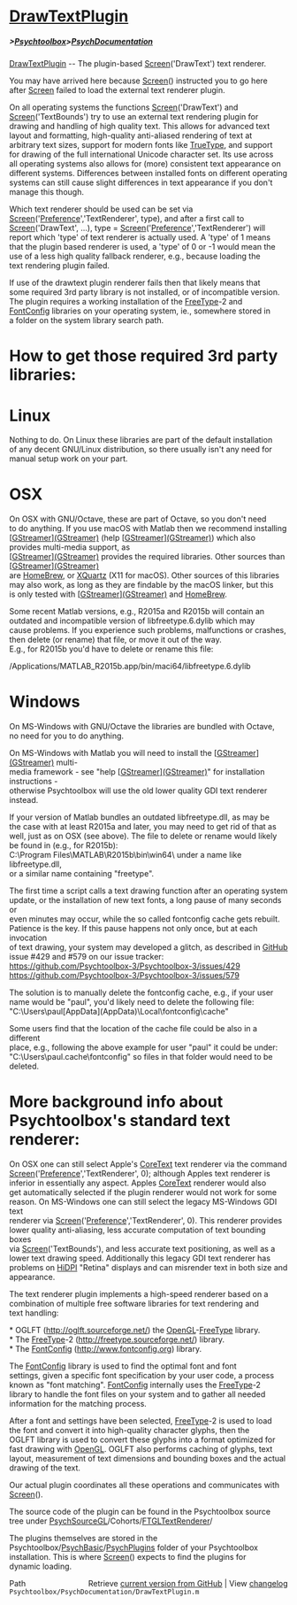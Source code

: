 # [DrawTextPlugin](DrawTextPlugin)
##### >[Psychtoolbox](Psychtoolbox)>[PsychDocumentation](PsychDocumentation)

[DrawTextPlugin](DrawTextPlugin) -- The plugin-based [Screen](Screen)('DrawText') text renderer.  
  
You may have arrived here because [Screen](Screen)() instructed you to go here  
after [Screen](Screen) failed to load the external text renderer plugin.  
  
On all operating systems the functions [Screen](Screen)('DrawText') and  
[Screen](Screen)('TextBounds') try to use an external text rendering plugin for  
drawing and handling of high quality text. This allows for advanced text  
layout and formatting, high-quality anti-aliased rendering of text at  
arbitrary text sizes, support for modern fonts like [TrueType](TrueType), and support  
for drawing of the full international Unicode character set. Its use across  
all operating systems also allows for (more) consistent text appearance on  
different systems. Differences between installed fonts on different operating  
systems can still cause slight differences in text appearance if you don't  
manage this though.  
  
Which text renderer should be used can be set via  
[Screen](Screen)('[Preference](Preference)','TextRenderer', type), and after a first call to  
[Screen](Screen)('DrawText', ...), type = [Screen](Screen)('[Preference](Preference)','TextRenderer') will  
report which 'type' of text renderer is actually used. A 'type' of 1 means  
that the plugin based renderer is used, a 'type' of 0 or -1 would mean the  
use of a less high quality fallback renderer, e.g., because loading the  
text rendering plugin failed.  
  
If use of the drawtext plugin renderer fails then that likely means that  
some required 3rd party library is not installed, or of incompatible version.  
The plugin requires a working installation of the [FreeType](FreeType)-2 and  
[FontConfig](FontConfig) libraries on your operating system, ie., somewhere stored in  
a folder on the system library search path.  
  
How to get those required 3rd party libraries:  
==============================================  
  
# Linux  
  
Nothing to do. On Linux these libraries are part of the default installation  
of any decent GNU/Linux distribution, so there usually isn't any need for  
manual setup work on your part.  
  
# OSX  
  
On OSX with GNU/Octave, these are part of Octave, so you don't need  
to do anything. If you use macOS with Matlab then we recommend installing  
[[GStreamer](GStreamer)][(GStreamer)]((GStreamer)) (help [[GStreamer](GStreamer)][(GStreamer)]((GStreamer))) which also provides multi-media support, as  
[[GStreamer](GStreamer)][(GStreamer)]((GStreamer)) provides the required libraries. Other sources than [[GStreamer](GStreamer)][(GStreamer)]((GStreamer))  
are [HomeBrew](HomeBrew), or [XQuartz](XQuartz) (X11 for macOS). Other sources of this libraries  
may also work, as long as they are findable by the macOS linker, but this  
is only tested with [[GStreamer](GStreamer)][(GStreamer)]((GStreamer)) and [HomeBrew](HomeBrew).  
  
Some recent Matlab versions, e.g., R2015a and R2015b will contain an  
outdated and incompatible version of libfreetype.6.dylib which may  
cause problems. If you experience such problems, malfunctions or crashes,  
then delete (or rename) that file, or move it out of the way.  
E.g., for R2015b you'd have to delete or rename this file:  
  
/Applications/MATLAB\_R2015b.app/bin/maci64/libfreetype.6.dylib  
  
# Windows  
  
On MS-Windows with GNU/Octave the libraries are bundled with Octave,  
no need for you to do anything.  
  
On MS-Windows with Matlab you will need to install the [[GStreamer](GStreamer)][(GStreamer)]((GStreamer)) multi-  
media framework - see "help [[GStreamer](GStreamer)][(GStreamer)]((GStreamer))" for installation instructions -  
otherwise Psychtoolbox will use the old lower quality GDI text renderer  
instead.  
  
If your version of Matlab bundles an outdated libfreetype.dll, as may be  
the case with at least R2015a and later, you may need to get rid of that as  
well, just as on OSX (see above). The file to delete or rename would likely  
be found in (e.g., for R2015b):  
C:\Program Files\MATLAB\R2015b\bin\win64\ under a name like libfreetype.dll,  
or a similar name containing "freetype".  
  
The first time a script calls a text drawing function after an operating system  
update, or the installation of new text fonts, a long pause of many seconds or  
even minutes may occur, while the so called fontconfig cache gets rebuilt.  
Patience is the key. If this pause happens not only once, but at each invocation  
of text drawing, your system may developed a glitch, as described in [GitHub](GitHub)  
issue \#429 and \#579 on our issue tracker:  
https://github.com/Psychtoolbox-3/Psychtoolbox-3/issues/429  
https://github.com/Psychtoolbox-3/Psychtoolbox-3/issues/579  
  
The solution is to manually delete the fontconfig cache, e.g., if your user  
name would be "paul", you'd likely need to delete the following file:  
"C:\Users\paul\[AppData](AppData)\Local\fontconfig\cache"  
  
Some users find that the location of the cache file could be also in a different  
place, e.g., following the above example for user "paul" it could be under:  
"C:\Users\paul\.cache\fontconfig\" so files in that folder would need to be  
deleted.  
  
More background info about Psychtoolbox's standard text renderer:  
=================================================================  
  
On OSX one can still select Apple's [CoreText](CoreText) text renderer via the command  
[Screen](Screen)('[Preference](Preference)','TextRenderer', 0); although Apples text renderer is  
inferior in essentially any aspect. Apples [CoreText](CoreText) renderer would also  
get automatically selected if the plugin renderer would not work for some  
reason. On MS-Windows one can still select the legacy MS-Windows GDI text  
renderer via [Screen](Screen)('[Preference](Preference)','TextRenderer', 0). This renderer provides  
lower quality anti-aliasing, less accurate computation of text bounding boxes  
via [Screen](Screen)('TextBounds'), and less accurate text positioning, as well as a  
lower text drawing speed. Additionally this legacy GDI text renderer has  
problems on [HiDPI](HiDPI) "Retina" displays and can misrender text in both size and  
appearance.  
  
The text renderer plugin implements a high-speed renderer based on a  
combination of multiple free software libraries for text rendering and  
text handling:  
  
\* OGLFT (http://oglft.sourceforge.net/) the [OpenGL](OpenGL)-[FreeType](FreeType) library.  
\* The [FreeType](FreeType)-2 (http://freetype.sourceforge.net/) library.  
\* The [FontConfig](FontConfig) (http://www.fontconfig.org) library.  
  
The [FontConfig](FontConfig) library is used to find the optimal font and font  
settings, given a specific font specification by your user code, a process  
known as "font matching". [FontConfig](FontConfig) internally uses the [FreeType](FreeType)-2  
library to handle the font files on your system and to gather all needed  
information for the matching process.  
  
After a font and settings have been selected, [FreeType](FreeType)-2 is used to load  
the font and convert it into high-quality character glyphs, then the  
OGLFT library is used to convert these glyphs into a format optimized for  
fast drawing with [OpenGL](OpenGL). OGLFT also performs caching of glyphs, text  
layout, measurement of text dimensions and bounding boxes and the actual  
drawing of the text.  
  
Our actual plugin coordinates all these operations and communicates with  
[Screen](Screen)().  
  
The source code of the plugin can be found in the Psychtoolbox source  
tree under [PsychSourceGL](PsychSourceGL)/Cohorts/[FTGLTextRenderer](FTGLTextRenderer)/  
  
The plugins themselves are stored in the  
Psychtoolbox/[PsychBasic](PsychBasic)/[PsychPlugins](PsychPlugins) folder of your Psychtoolbox  
installation. This is where [Screen](Screen)() expects to find the plugins for  
dynamic loading.  
  




<div class="code_header" style="text-align:right;">
  <span style="float:left;">Path&nbsp;&nbsp;</span> <span class="counter">Retrieve <a href=
  "https://raw.github.com/Psychtoolbox-3/Psychtoolbox-3/beta/Psychtoolbox/PsychDocumentation/DrawTextPlugin.m">current version from GitHub</a> | View <a href=
  "https://github.com/Psychtoolbox-3/Psychtoolbox-3/commits/beta/Psychtoolbox/PsychDocumentation/DrawTextPlugin.m">changelog</a></span>
</div>
<div class="code">
  <code>Psychtoolbox/PsychDocumentation/DrawTextPlugin.m</code>
</div>

